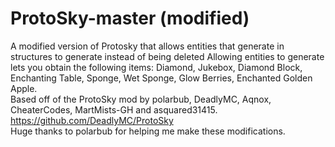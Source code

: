 # ProtoSky-master (modified)
A modified version of Protosky that allows entities that generate in structures to generate instead of being deleted
Allowing entities to generate lets you obtain the following items:
Diamond,
Jukebox,
Diamond Block,
Enchanting Table,
Sponge,
Wet Sponge,
Glow Berries,
Enchanted Golden Apple.   
Based off of the ProtoSky mod by polarbub, DeadlyMC, Aqnox, CheaterCodes, MartMists-GH and asquared31415. https://github.com/DeadlyMC/ProtoSky        
Huge thanks to polarbub for helping me make these modifications.
